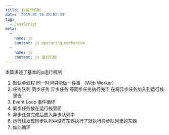 ```yaml
---
title: js运行机制
date: '2019-01-15 08:02:33'
tag: 
  - JavaScript
meta:
  -
    name: js
    content: js operating mechanism
  -
    name: js
    content: js 运行机制
---
```

本篇讲述了基本的js运行机制
<!-- more -->

1. 默认单线程 同一时间只能做一件事 （Web Worker）
2. 任务队列  同步任务 异步任务  等同步任务执行完毕 在将异步任务加入到运行栈里去
3. Event Loop 事件循环
  1. 同步任务放在运行栈里面
  2. 异步任务完成后放入异步队列中
  3. 运行栈发现同步队列中没有东西执行了就执行异步队列里的东西
  4. 如此循环

